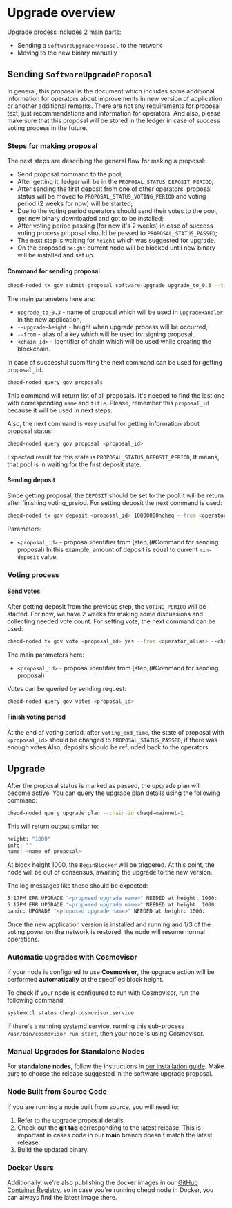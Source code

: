 # Upgrade overview

Upgrade process includes 2 main parts:

- Sending a `SoftwareUpgradeProposal` to the network
- Moving to the new binary manually

## Sending `SoftwareUpgradeProposal`

In general, this proposal is the document which includes some additional information for operators about improvements in new version of application or another additional remarks.
There are not any requirements for proposal text, just recommendations and information for operators. And also, please make sure that this proposal will be stored in the ledger in case of success voting process in the future.

### Steps for making proposal

The next steps are describing the general flow for making a proposal:

- Send proposal command to the pool;
- After getting it, ledger will be in the `PROPOSAL_STATUS_DEPOSIT_PERIOD`;
- After sending the first deposit from one of other operators, proposal status will be moved to `PROPOSAL_STATUS_VOTING_PERIOD` and voting period (2 weeks for now) will be started;
- Due to the voting period operators should send their votes to the pool, get new binary downloaded and got to be installed;
- After voting period passing (for now it's 2 weeks) in case of success voting process proposal should be passed to `PROPOSAL_STATUS_PASSED`;
- The next step is waiting for `height` which was suggested for upgrade.
- On the proposed `height` current node will be blocked until new binary will be installed and set up.

#### Command for sending proposal

```bash
cheqd-noded tx gov submit-proposal software-upgrade upgrade_to_0.3 --title "Upgrade to 0.3 version" --description "This proposal is about new version of our application." --upgrade-height <upgrade height> --from <operator alias> --chain-id <chain_id>
```

The main parameters here are:

- `upgrade_to_0.3` - name of proposal which will be used in `UpgradeHandler` in the new application,
- `--upgrade-height` - height when upgrade process will be occurred,
- `--from` - alias of a key which will be used for signing proposal,
- `<chain_id>` - identifier of chain which will be used while creating the blockchain.

In case of successful submitting  the next command can be used for getting `proposal_id`:

```bash
cheqd-noded query gov proposals
```

This command will return list of all proposals. It's needed to find the last one with corresponding `name` and `title`.
Please, remember this `proposal_id` because it will be used in next steps.

Also, the next command is very useful for getting information about proposal status:

```bash
cheqd-noded query gov proposal <proposal_id>
```

Expected result for this state is `PROPOSAL_STATUS_DEPOSIT_PERIOD`, It means, that pool is in waiting for the first deposit state.

#### Sending deposit

Since getting proposal, the `DEPOSIT` should be set to the pool.It will be return after finishing voting_preiod.
For setting deposit the next command is used:

```bash
cheqd-noded tx gov deposit <proposal_id> 10000000ncheq --from <operator_alias> --chain-id <chain_id>
```

Parameters:

- `<proposal_id>` - proposal identifier from [step](#Command for sending proposal)
  In this example, amount of deposit is equal to current `min-deposit` value.

### Voting process

#### Send votes

After getting deposit from the previous step, the `VOTING_PERIOD` will be started. For now, we have 2 weeks for making some discussions and collecting needed vote count.
For setting vote, the next command can be used:

```bash
cheqd-noded tx gov vote <proposal_id> yes --from <operator_alias> --chain-id <chain_id>
```

The main parameters here:

- `<proposal_id>` - proposal identifier from [step](#Command for sending proposal)

Votes can be queried by sending request:

```bash
cheqd-noded query gov votes <proposal_id>
```

#### Finish voting period

At the end of voting period, after `voting_end_time`, the state of proposal with `<proposal_id>` should be changed to `PROPOSAL_STATUS_PASSED`, if there was enough votes
Also, deposits should be refunded back to the operators.

## Upgrade

After the proposal status is marked as passed, the upgrade plan will become active. You can query the upgrade plan details using the following command:

```bash
cheqd-noded query upgrade plan --chain-id cheqd-mainnet-1
```

This will return output similar to:

```bash
height: "1000"
info: ""
name: <name of proposal>
```

At block height 1000, the `BeginBlocker` will be triggered. At this point, the node will be out of consensus, awaiting the upgrade to the new version.

The log messages like these should be expected:

```bash
5:17PM ERR UPGRADE "<proposed upgrade name>" NEEDED at height: 1000:
5:17PM ERR UPGRADE "<proposed upgrade name>" NEEDED at height: 1000:
panic: UPGRADE "<proposed upgrade name>" NEEDED at height: 1000:
```

Once the new application version is installed and running and 1/3 of the voting power on the network is restored, the node will resume normal operations.

### Automatic upgrades with Cosmovisor

If your node is configured to use **Cosmovisor**, the upgrade action will be performed **automatically** at the specified block height.

To check if your node is configured to run with Cosmovisor, run the following command:

```bash
systemctl status cheqd-cosmovisor.service
```

If there's a running systemd service, running this sub-process `/usr/bin/cosmovisor run start`, then your node is using Cosmovisor.

### Manual Upgrades for Standalone Nodes

For **standalone nodes**, follow the instructions in [our installation guide](../setup-and-configure/README.md). Make sure to choose the release suggested in the software upgrade proposal.

### Node Built from Source Code

If you are running a node built from source, you will need to:

1. Refer to the upgrade proposal details.
2. Check out the **git tag** corresponding to the latest release. This is important in cases code in our **main** branch doesn't match the latest release.
3. Build the updated binary.

### Docker Users

Additionally, we're also publishing the docker images in our [GitHub Container Registry](https://github.com/cheqd/cheqd-node/pkgs/container/cheqd-node), so in case you're running cheqd node in Docker, you can always find the latest image there.
